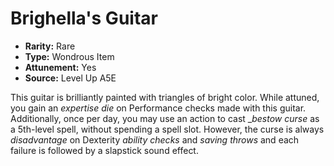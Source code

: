 
# Brighella's Guitar

* **Rarity:** Rare
* **Type:** Wondrous Item
* **Attunement:** Yes
* **Source:** Level Up A5E


This guitar is brilliantly painted with triangles of bright color. While attuned, you gain an _expertise die_  on Performance checks made with this guitar. Additionally, once per day, you may use an action to cast __bestow curse_  as a 5th-level spell, without spending a spell slot. However, the curse is always _disadvantage_  on Dexterity _ability checks_  and _saving throws_  and each failure is followed by a slapstick sound effect.
